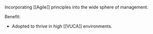 Incorporating [[Agile]] principles into the wide sphere of management.

Benefit:
- Adopted to thrive in high [[VUCA]] environments.